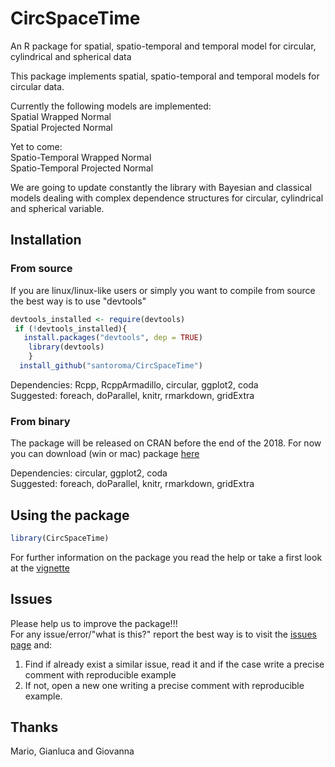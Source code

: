# CircSpaceTime
An R package for spatial, spatio-temporal and temporal model for circular, cylindrical and spherical data

This package implements spatial, spatio-temporal and temporal models for circular data.  

Currently the following models are implemented:  
Spatial Wrapped Normal   
Spatial Projected Normal   

Yet to come:      
Spatio-Temporal Wrapped Normal   
Spatio-Temporal Projected Normal   

We are going to update constantly the library with Bayesian and classical models dealing with complex dependence structures for circular, cylindrical and spherical variable.

## Installation

### From source
If you are linux/linux-like users or simply you want to compile from source the best way is to use "devtools"

``` r
devtools_installed <- require(devtools)
 if (!devtools_installed){
   install.packages("devtools", dep = TRUE)
    library(devtools)
    }
  install_github("santoroma/CircSpaceTime")  
 ``` 
 
 Dependencies: Rcpp, RcppArmadillo, circular, ggplot2, coda   
 Suggested: foreach, doParallel, knitr, rmarkdown, gridExtra   
 
 ### From binary
 The package will be released on CRAN before the end of the 2018.
 For now you can download (win or mac) package [here](https://github.com/santoroma/CircSpaceTime/binary)
 
 Dependencies: circular, ggplot2, coda   
 Suggested: foreach, doParallel, knitr, rmarkdown, gridExtra   
 
 ## Using the package
 
 ```r
 library(CircSpaceTime)
 ```
 
 For further information on the package you read the help or take a first look at the [vignette](https://github.com/santoroma/CircSpaceTime/blob/master/inst/doc/CircSpaceTime.html)

## Issues

Please help us to improve the package!!!  
For any issue/error/"what is this?" report the best way is to visit the [issues page](https://github.com/santoroma/CircSpaceTime/issues) and:
 1. Find if already exist a similar issue, read it and if the case write a precise comment with reproducible example
 2. If not, open a new one writing a precise comment with reproducible example.
 
 ## Thanks

 Mario, Gianluca and Giovanna
